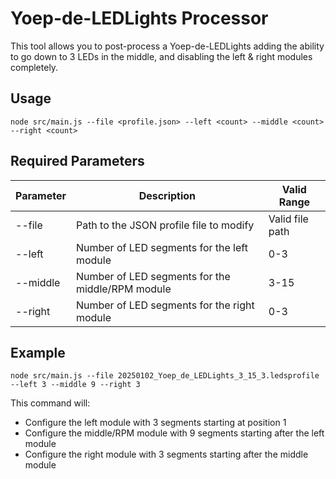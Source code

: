 # Yoep-de-LEDLights Processor
This tool allows you to post-process a Yoep-de-LEDLights adding the ability to go down to 3 LEDs in the middle, and disabling the left & right modules completely.

## Usage
```
node src/main.js --file <profile.json> --left <count> --middle <count> --right <count>
```

## Required Parameters
| Parameter | Description | Valid Range |
|-----------|-------------|-------------|
| --file | Path to the JSON profile file to modify | Valid file path |
| --left | Number of LED segments for the left module | 0-3 |
| --middle | Number of LED segments for the middle/RPM module | 3-15 |
| --right | Number of LED segments for the right module | 0-3 |

## Example
```
node src/main.js --file 20250102_Yoep_de_LEDLights_3_15_3.ledsprofile --left 3 --middle 9 --right 3
```

This command will:
- Configure the left module with 3 segments starting at position 1
- Configure the middle/RPM module with 9 segments starting after the left module
- Configure the right module with 3 segments starting after the middle module